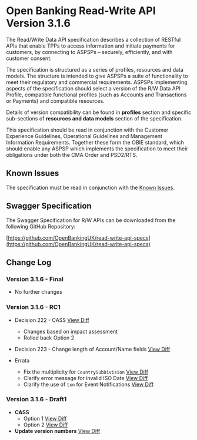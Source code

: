 # Open Banking Read-Write API Version 3.1.6

The Read/Write Data API specification describes a collection of RESTful APIs that enable TPPs to access information and initiate payments for customers, by connecting to ASPSPs – securely, efficiently, and with customer consent.

The specification is structured as a series of profiles, resources and data models. The structure is intended to give ASPSPs a suite of functionality to meet their regulatory and commercial requirements. ASPSPs implementing aspects of the specification should select a version of the R/W Data API Profile, compatible functional profiles (such as Accounts and Transactions or Payments) and compatible resources.

Details of version compatibility can be found in **profiles** section and specific sub-sections of **resources and data models** section of the specification.

This specification should be read in conjunction with the Customer Experience Guidelines, Operational Guidelines and Management Information Requirements. Together these form the OBIE standard, which should enable any ASPSP which implements the specification to meet their obligations under both the CMA Order and PSD2/RTS.

## Known Issues

The specification must be read in conjunction with the [Known Issues](https://openbanking.atlassian.net/wiki/spaces/DZ/pages/47546479/Known+Specification+Issues).

## Swagger Specification

The Swagger Specification for R/W APIs can be downloaded from the following GitHub Repository:

[https://github.com/OpenBankingUK/read-write-api-specs](https://github.com/OpenBankingUK/read-write-api-specs)

## Change Log

### Version 3.1.6 - Final
- No further changes

### Version 3.1.6 - RC1
- Decision 222 - CASS [View Diff](https://github.com/OpenBankingUK/read-write-api-docs-pub/commit/3c9e6820fd05efd49b670da759ad729af0278eb8)
  - Changes based on impact assessment 
  - Rolled back Option 2

- Decision 223 - Change length of Account/Name fields [View Diff](https://github.com/OpenBankingUK/read-write-api-docs-pub/commit/99fe0a45334038c56f121ccfe4ed958e17e3b531)
- Errata
  - Fix the multiplicity for `CountrySubDivision` [View Diff](https://github.com/OpenBankingUK/read-write-api-docs-pub/commit/3bdd9be8d204b0336f12a5c36158c803ec9270a4)
  - Clarify error message for invalid ISO Date [View Diff](https://github.com/OpenBankingUK/read-write-api-docs-pub/commit/aa5974ee9a6535eb2585f34329aef54ad58f0497)
  - Clarify the use of `txn` for Event Notifications [View Diff](https://github.com/OpenBankingUK/read-write-api-docs-pub/commit/aa5974ee9a6535eb2585f34329aef54ad58f0497)


### Version 3.1.6 - Draft1
- __CASS__
  - Option 1 [View Diff](https://github.com/OpenBankingUK/read-write-api-docs-pub/compare/0015144..a04ad5d)
  - Option 2 [View Diff](https://github.com/OpenBankingUK/read-write-api-docs-pub/commit/3f9cfb030f0cff9363cdc2a56eb098aa18c28caf)
- __Update version numbers__ [View Diff](https://github.com/OpenBankingUK/read-write-api-docs-pub/commit/00151446643b4747592e6b461d8dc54c920be36d)

